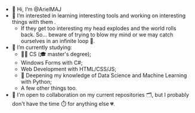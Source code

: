 - 👋 Hi, I’m @ArielMAJ
- 👀 I’m interested in learning interesting tools and working on interesting things with them .
  - If they get too interesting my head explodes and the world rolls back. So... beware of trying to blow my mind or we may catch ourselves in an infinite loop 🔁.
- 🌱 I’m currently studying:
  - 👨‍💻 CS (🎓 master's degree);
  - Windows Forms with C#;
  - Web Development with HTML/CSS/JS;
  - 🐍 Deepening my knowledge of Data Science and Machine Learning with Python;
  - A few other things too.
- 💞️ I'm open to collaboration on my current repositories 🗂️, but I probably don't have the time ⏱️ for anything else 💔.


<!---
- 💞️ I’m looking to collaborate on projects similar to the ones on my repositories.
- 📫 How to reach me ...
- 📫 Want to reach me? E-mail me at ariel.maj@hotmail.com.
--->

<!---
ArielMAJ/ArielMAJ is a ✨ special ✨ repository because its `README.md` (this file) appears on your GitHub profile.
You can click the Preview link to take a look at your changes.
--->
